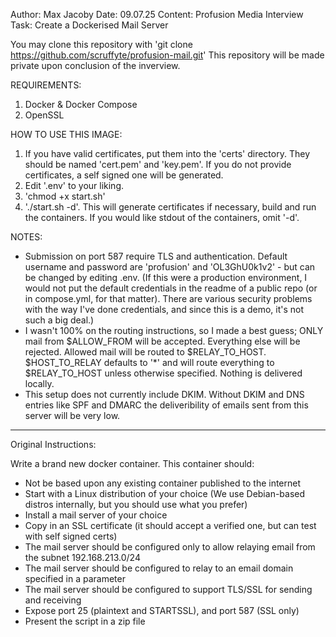 Author: Max Jacoby
Date: 09.07.25
Content: Profusion Media Interview Task: Create a Dockerised Mail Server

You may clone this repository with 'git clone https://github.com/scruffyte/profusion-mail.git'
This repository will be made private upon conclusion of the inverview.

REQUIREMENTS:

1. Docker & Docker Compose
2. OpenSSL

HOW TO USE THIS IMAGE:

1. If you have valid certificates, put them into the 'certs' directory. They should be named 'cert.pem' and 'key.pem'. If you do not provide certificates, a self signed one will be generated.
2. Edit '.env' to your liking.
3. 'chmod +x start.sh'
3. './start.sh -d'. This will generate certificates if necessary, build and run the containers. If you would like stdout of the containers, omit '-d'.

NOTES:

- Submission on port 587 require TLS and authentication. Default username and password are 'profusion' and 'OL3GhU0k1v2' - but can be changed by editing .env. (If this were a production environment, I would not put the default credentials in the readme of a public repo (or in compose.yml, for that matter). There are various security problems with the way I've done credentials, and since this is a demo, it's not such a big deal.)
- I wasn't 100% on the routing instructions, so I made a best guess; ONLY mail from $ALLOW_FROM will be accepted. Everything else will be rejected. Allowed mail will be routed to $RELAY_TO_HOST. $HOST_TO_RELAY defaults to '*' and will route everything to $RELAY_TO_HOST unless otherwise specified. Nothing is delivered locally.
- This setup does not currently include DKIM. Without DKIM and DNS entries like SPF and DMARC the deliveribility of emails sent from this server will be very low.

-----------------

Original Instructions:

Write a brand new docker container. This container should:

  * Not be based upon any existing container published to the internet
  * Start with a Linux distribution of your choice (We use Debian-based distros internally, but you should use what you prefer)
  * Install a mail server of your choice
  * Copy in an SSL certificate (it should accept a verified one, but can test with self signed certs)
  * The mail server should be configured only to allow relaying email from the subnet 192.168.213.0/24
  * The mail server should be configured to relay to an email domain specified in a parameter
  * The mail server should be configured to support TLS/SSL for sending and receiving
  * Expose port 25 (plaintext and STARTSSL), and port 587 (SSL only)
  * Present the script in a zip file
